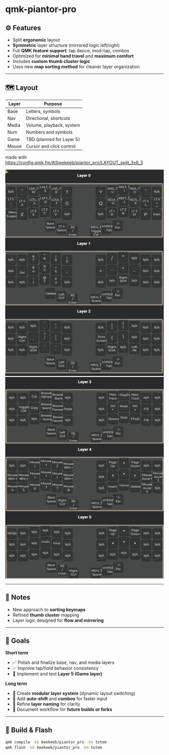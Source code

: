 # qmk-piantor-pro

## ⚙️ Features

- Split **ergonomic** layout  
- **Symmetric** layer structure (mirrored logic left/right)  
- Full **QMK feature support**: tap dance, mod-tap, combos  
- Optimized for **minimal hand travel** and **maximum comfort**  
- Includes **custom thumb cluster logic**  
- Uses new **map sorting method** for cleaner layer organization

---

## 🗺️ Layout

| Layer | Purpose |
|-------|----------|
| Base  | Letters, symbols |
| Nav   | Directional, shortcuts |
| Media | Volume, playback, system |
| Num   | Numbers and symbols |
| Game  | TBD (planned for Layer 5) |
| Mouse | Cursor and click control |


made with <https://config.qmk.fm/#/beekeeb/piantor_pro/LAYOUT_split_3x6_3>

![0-2](src/bknavscentrdmehcwhypertesc.....1.png)
![3-5](src/bknavscentrdmehcwhypertesc.....2.png)

---

## 🧩 Notes

- New approach to **sorting keymaps**  
- Refined **thumb cluster** mapping  
- Layer logic designed for **flow and mirroring**

---

## 🎯 Goals

**Short term**

- ✅ Polish and finalize base, nav, and media layers  
- ✅ Improve tap/hold behavior consistency  
- 🔲 Implement and test **Layer 5 (Game layer)**  

**Long term**

- 🔲 Create **modular layer system** (dynamic layout switching)
- 🔲 Add **auto-shift** and **combos** for faster input  
- 🔲 Refine **layer naming** for clarity  
- 🔲 Document workflow for **future builds or forks**

---

## 🧰 Build & Flash

```bash
qmk compile -kb beekeeb/piantor_pro -km totem
qmk flash -kb beekeeb/piantor_pro -km totem
